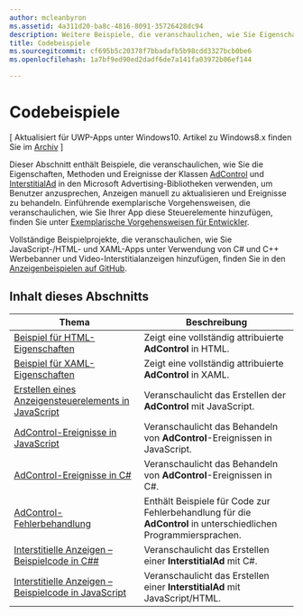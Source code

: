```yaml
---
author: mcleanbyron
ms.assetid: 4a311d20-ba8c-4816-8091-35726428dc94
description: Weitere Beispiele, die veranschaulichen, wie Sie Eigenschaften, Methoden und Ereignisse der Klassen AdControl und InterstitialAd verwenden, finden Sie in den Microsoft Advertising-Bibliotheken.
title: Codebeispiele
ms.sourcegitcommit: cf695b5c20378f7bbadafb5b98cdd3327bcb0be6
ms.openlocfilehash: 1a7bf9ed90ed2dadf6de7a141fa03972b06ef144

---
```


# Codebeispiele


\[ Aktualisiert für UWP-Apps unter Windows10. Artikel zu Windows8.x finden Sie im [Archiv](http://go.microsoft.com/fwlink/p/?linkid=619132) \]

Dieser Abschnitt enthält Beispiele, die veranschaulichen, wie Sie die Eigenschaften, Methoden und Ereignisse der Klassen [AdControl](https://msdn.microsoft.com/library/windows/apps/microsoft.advertising.winrt.ui.adcontrol.aspx) und [InterstitialAd](https://msdn.microsoft.com/library/windows/apps/microsoft.advertising.winrt.ui.interstitialad.aspx) in den Microsoft Advertising-Bibliotheken verwenden, um Benutzer anzusprechen, Anzeigen manuell zu aktualisieren und Ereignisse zu behandeln. Einführende exemplarische Vorgehensweisen, die veranschaulichen, wie Sie Ihrer App diese Steuerelemente hinzufügen, finden Sie unter [Exemplarische Vorgehensweisen für Entwickler](developer-walkthroughs.md).

Vollständige Beispielprojekte, die veranschaulichen, wie Sie JavaScript-/HTML- und XAML-Apps unter Verwendung von C# und C++ Werbebanner und Video-Interstitialanzeigen hinzufügen, finden Sie in den [Anzeigenbeispielen auf GitHub](http://aka.ms/githubads).

## Inhalt dieses Abschnitts

|  Thema    | Beschreibung |               
|----------|-------|
| [Beispiel für HTML-Eigenschaften](html-properties-example.md)     | Zeigt eine vollständig attribuierte **AdControl** in HTML.        |
| [Beispiel für XAML-Eigenschaften](xaml-properties-example.md)     | Zeigt eine vollständig attribuierte **AdControl** in XAML.        |
| [Erstellen eines Anzeigensteuerelements in JavaScript](create-an-adcontrol-in-javascript.md)     | Veranschaulicht das Erstellen der **AdControl** mit JavaScript.        |
| [AdControl-Ereignisse in JavaScript](adcontrol-events-in-javascript.md)     | Veranschaulicht das Behandeln von **AdControl**-Ereignissen in JavaScript.       |
| [AdControl-Ereignisse in C#](adcontrol-events-in-c.md)     | Veranschaulicht das Behandeln von **AdControl**-Ereignissen in C#.       |
| [AdControl-Fehlerbehandlung](adcontrol-error-handling.md)     | Enthält Beispiele für Code zur Fehlerbehandlung für die **AdControl** in unterschiedlichen Programmiersprachen.        |
| [Interstitielle Anzeigen – Beispielcode in C##](interstitial-ad-sample-code-in-c.md)   | Veranschaulicht das Erstellen einer <strong>InterstitialAd</strong> mit C#.        |
| [Interstitielle Anzeigen – Beispielcode in JavaScript](interstitial-ad-sample-code-in-javascript.md)       | Veranschaulicht das Erstellen einer <strong>InterstitialAd</strong> mit JavaScript/HTML.        |



 

 

 



<!--HONumber=Jun16_HO4-->


